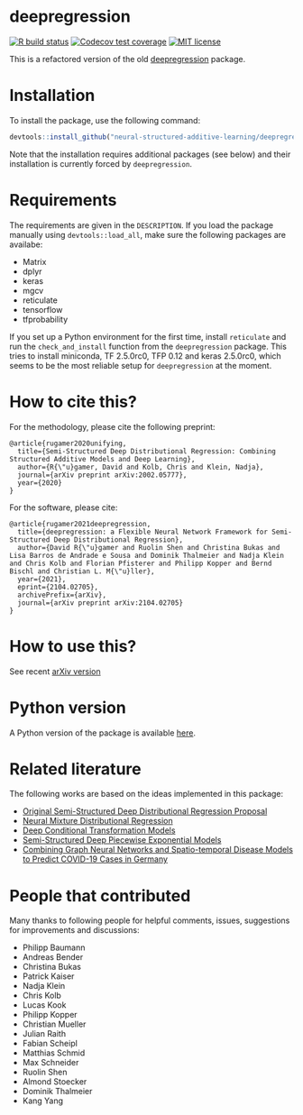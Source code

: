 
# deepregression

[![R build status](https://github.com/neural-structured-additive-learning/deepregression/workflows/R-CMD-check/badge.svg)](https://github.com/neural-structured-additive-learning/deepregression/actions)
  [![Codecov test coverage](https://codecov.io/gh/neural-structured-additive-learning/deepregression/branch/main/graph/badge.svg)](https://codecov.io/gh/neural-structured-additive-learning/deepregression?branch=main)
[![MIT license](http://img.shields.io/badge/license-MIT-brightgreen.svg)](http://opensource.org/licenses/MIT)

This is a refactored version of the old [deepregression](https://github.com/davidruegamer/deepregression) package.

# Installation

To install the package, use the following command:
``` r
devtools::install_github("neural-structured-additive-learning/deepregression")
```
Note that the installation requires additional packages (see below) and their installation is currently forced by `deepregression`.

# Requirements

The requirements are given in the `DESCRIPTION`. If you load the package manually using `devtools::load_all`, make sure the following packages are availabe:

  - Matrix
  - dplyr
  - keras
  - mgcv
  - reticulate
  - tensorflow
  - tfprobability

If you set up a Python environment for the first time, install `reticulate` and run the `check_and_install` function from the `deepregression` package. This tries to install miniconda, TF 2.5.0rc0, TFP 0.12 and keras 2.5.0rc0, which seems to be the most reliable setup for `deepregression` at the moment.

# How to cite this?

For the methodology, please cite the following preprint:

    @article{rugamer2020unifying,
      title={Semi-Structured Deep Distributional Regression: Combining Structured Additive Models and Deep Learning},
      author={R{\"u}gamer, David and Kolb, Chris and Klein, Nadja},
      journal={arXiv preprint arXiv:2002.05777},
      year={2020}
    }
    
For the software, please cite:

    @article{rugamer2021deepregression,
      title={deepregression: a Flexible Neural Network Framework for Semi-Structured Deep Distributional Regression}, 
      author={David R{\"u}gamer and Ruolin Shen and Christina Bukas and Lisa Barros de Andrade e Sousa and Dominik Thalmeier and Nadja Klein and Chris Kolb and Florian Pfisterer and Philipp Kopper and Bernd Bischl and Christian L. M{\"u}ller},
      year={2021},
      eprint={2104.02705},
      archivePrefix={arXiv},
      journal={arXiv preprint arXiv:2104.02705}
    }

# How to use this?

See recent [arXiv version](https://arxiv.org/abs/2104.02705)

# Python version

A Python version of the package is available [here](https://github.com/HelmholtzAI-Consultants-Munich/PySDDR). 

# Related literature

The following works are based on the ideas implemented in this package:

* [Original Semi-Structured Deep Distributional Regression Proposal](https://arxiv.org/abs/2002.05777)
* [Neural Mixture Distributional Regression](https://arxiv.org/abs/2010.06889)
* [Deep Conditional Transformation Models](https://arxiv.org/abs/2010.07860)
* [Semi-Structured Deep Piecewise Exponential Models](https://arxiv.org/abs/2011.05824)
* [Combining Graph Neural Networks and Spatio-temporal Disease Models to Predict COVID-19 Cases in Germany](https://arxiv.org/abs/2101.00661)

# People that contributed

Many thanks to following people for helpful comments, issues, suggestions for improvements and discussions: 

* Philipp Baumann
* Andreas Bender
* Christina Bukas
* Patrick Kaiser
* Nadja Klein
* Chris Kolb
* Lucas Kook
* Philipp Kopper
* Christian Mueller
* Julian Raith
* Fabian Scheipl
* Matthias Schmid
* Max Schneider
* Ruolin Shen
* Almond Stoecker
* Dominik Thalmeier
* Kang Yang
